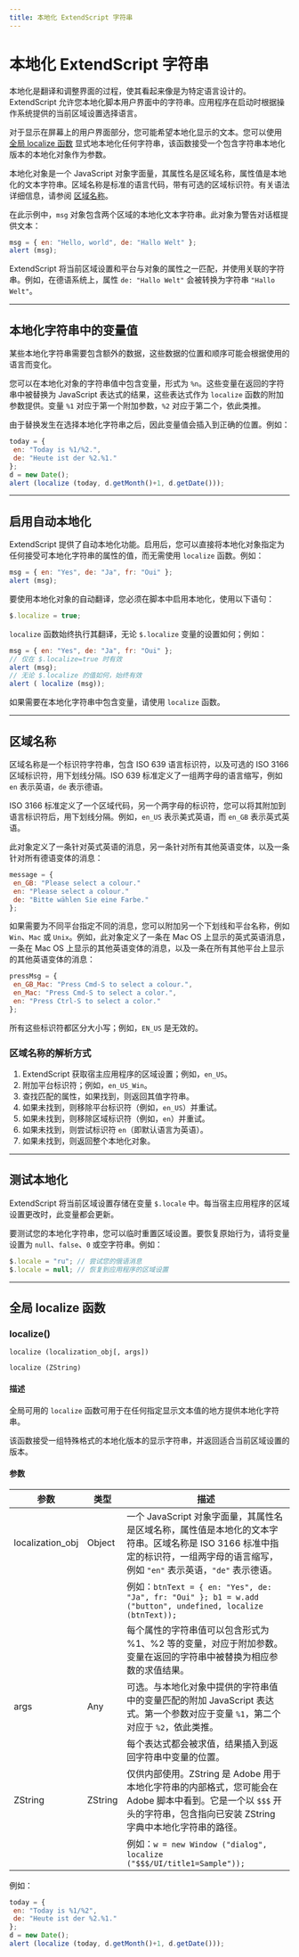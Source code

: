 ```yaml
---
title: 本地化 ExtendScript 字符串
---
```

# 本地化 ExtendScript 字符串

本地化是翻译和调整界面的过程，使其看起来像是为特定语言设计的。ExtendScript 允许您本地化脚本用户界面中的字符串。应用程序在启动时根据操作系统提供的当前区域设置选择语言。

对于显示在屏幕上的用户界面部分，您可能希望本地化显示的文本。您可以使用 [全局 localize 函数](#全局-localize-函数) 显式地本地化任何字符串，该函数接受一个包含字符串本地化版本的本地化对象作为参数。

本地化对象是一个 JavaScript 对象字面量，其属性名是区域名称，属性值是本地化的文本字符串。区域名称是标准的语言代码，带有可选的区域标识符。有关语法详细信息，请参阅 [区域名称](#区域名称)。

在此示例中，`msg` 对象包含两个区域的本地化文本字符串。此对象为警告对话框提供文本：

```javascript
msg = { en: "Hello, world", de: "Hallo Welt" };
alert (msg);
```

ExtendScript 将当前区域设置和平台与对象的属性之一匹配，并使用关联的字符串。例如，在德语系统上，属性 `de: "Hallo Welt"` 会被转换为字符串 `"Hallo Welt"`。

---

## 本地化字符串中的变量值

某些本地化字符串需要包含额外的数据，这些数据的位置和顺序可能会根据使用的语言而变化。

您可以在本地化对象的字符串值中包含变量，形式为 `%n`。这些变量在返回的字符串中被替换为 JavaScript 表达式的结果，这些表达式作为 `localize` 函数的附加参数提供。变量 `%1` 对应于第一个附加参数，`%2` 对应于第二个，依此类推。

由于替换发生在选择本地化字符串之后，因此变量值会插入到正确的位置。例如：

```javascript
today = {
 en: "Today is %1/%2.",
 de: "Heute ist der %2.%1."
};
d = new Date();
alert (localize (today, d.getMonth()+1, d.getDate()));
```

---

## 启用自动本地化

ExtendScript 提供了自动本地化功能。启用后，您可以直接将本地化对象指定为任何接受可本地化字符串的属性的值，而无需使用 `localize` 函数。例如：

```javascript
msg = { en: "Yes", de: "Ja", fr: "Oui" };
alert (msg);
```

要使用本地化对象的自动翻译，您必须在脚本中启用本地化，使用以下语句：

```javascript
$.localize = true;
```

`localize` 函数始终执行其翻译，无论 `$.localize` 变量的设置如何；例如：

```javascript
msg = { en: "Yes", de: "Ja", fr: "Oui" };
// 仅在 $.localize=true 时有效
alert (msg);
// 无论 $.localize 的值如何，始终有效
alert ( localize (msg));
```

如果需要在本地化字符串中包含变量，请使用 `localize` 函数。

---

## 区域名称

区域名称是一个标识符字符串，包含 ISO 639 语言标识符，以及可选的 ISO 3166 区域标识符，用下划线分隔。ISO 639 标准定义了一组两字母的语言缩写，例如 `en` 表示英语，`de` 表示德语。

ISO 3166 标准定义了一个区域代码，另一个两字母的标识符，您可以将其附加到语言标识符后，用下划线分隔。例如，`en_US` 表示美式英语，而 `en_GB` 表示英式英语。

此对象定义了一条针对英式英语的消息，另一条针对所有其他英语变体，以及一条针对所有德语变体的消息：

```javascript
message = {
 en_GB: "Please select a colour."
 en: "Please select a colour."
 de: "Bitte wählen Sie eine Farbe."
};
```

如果需要为不同平台指定不同的消息，您可以附加另一个下划线和平台名称，例如 `Win`、`Mac` 或 `Unix`。例如，此对象定义了一条在 Mac OS 上显示的英式英语消息，一条在 Mac OS 上显示的其他英语变体的消息，以及一条在所有其他平台上显示的其他英语变体的消息：

```javascript
pressMsg = {
 en_GB_Mac: "Press Cmd-S to select a colour.",
 en_Mac: "Press Cmd-S to select a color.",
 en: "Press Ctrl-S to select a color."
};
```

所有这些标识符都区分大小写；例如，`EN_US` 是无效的。

### 区域名称的解析方式

1. ExtendScript 获取宿主应用程序的区域设置；例如，`en_US`。
2. 附加平台标识符；例如，`en_US_Win`。
3. 查找匹配的属性，如果找到，则返回其值字符串。
4. 如果未找到，则移除平台标识符（例如，`en_US`）并重试。
5. 如果未找到，则移除区域标识符（例如，`en`）并重试。
6. 如果未找到，则尝试标识符 `en`（即默认语言为英语）。
7. 如果未找到，则返回整个本地化对象。

---

## 测试本地化

ExtendScript 将当前区域设置存储在变量 `$.locale` 中。每当宿主应用程序的区域设置更改时，此变量都会更新。

要测试您的本地化字符串，您可以临时重置区域设置。要恢复原始行为，请将变量设置为 `null`、`false`、`0` 或空字符串。例如：

```javascript
$.locale = "ru"; // 尝试您的俄语消息
$.locale = null; // 恢复到应用程序的区域设置
```

---

## 全局 localize 函数

### localize()

`localize (localization_obj[, args])`

`localize (ZString)`

#### 描述

全局可用的 `localize` 函数可用于在任何指定显示文本值的地方提供本地化字符串。

该函数接受一组特殊格式的本地化版本的显示字符串，并返回适合当前区域设置的版本。

#### 参数

| 参数 | 类型 | 描述 |
|---|---|---|
| localization_obj | Object | 一个 JavaScript 对象字面量，其属性名是区域名称，属性值是本地化的文本字符串。区域名称是 ISO 3166 标准中指定的标识符，一组两字母的语言缩写，例如 `"en"` 表示英语，`"de"` 表示德语。 |
| | | 例如：`btnText = { en: "Yes", de: "Ja", fr: "Oui" }; b1 = w.add ("button", undefined, localize (btnText));` |
| | | 每个属性的字符串值可以包含形式为 %1、%2 等的变量，对应于附加参数。变量在返回的字符串中被替换为相应参数的求值结果。 |
| args | Any | 可选。与本地化对象中提供的字符串值中的变量匹配的附加 JavaScript 表达式。第一个参数对应于变量 `%1`，第二个对应于 `%2`，依此类推。 |
| | | 每个表达式都会被求值，结果插入到返回字符串中变量的位置。 |
| ZString | ZString | 仅供内部使用。ZString 是 Adobe 用于本地化字符串的内部格式，您可能会在 Adobe 脚本中看到。它是一个以 `$$$` 开头的字符串，包含指向已安装 ZString 字典中本地化字符串的路径。 |
| | | 例如：`w = new Window ("dialog", localize ("$$$/UI/title1=Sample"));` |

例如：

```javascript
today = {
 en: "Today is %1/%2",
 de: "Heute ist der %2.%1."
};
d = new Date();
alert (localize (today, d.getMonth()+1, d.getDate()));
```
